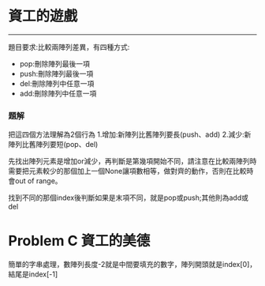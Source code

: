 # 資工的遊戲
----
題目要求:比較兩陣列差異，有四種方式:
- pop:刪除陣列最後一項
- push:刪除陣列最後一項
- del:刪除陣列中任意一項
- add:刪除陣列中任意一項

### 題解
把這四個方法理解為2個行為
1.增加:新陣列比舊陣列要長(push、add)
2.減少:新陣列比舊陣列要短(pop、del)

先找出陣列元素是增加or減少，再判斷是第幾項開始不同，請注意在比較兩陣列時需要把元素較少的那個加上一個None讓項數相等，做對齊的動作，否則在比較時會out of range。

找到不同的那個index後判斷如果是末項不同，就是pop或push;其他則為add或del



# Problem C 資工的美德

簡單的字串處理，數陣列長度-2就是中間要填充的數字，陣列開頭就是index[0]，結尾是index[-1]